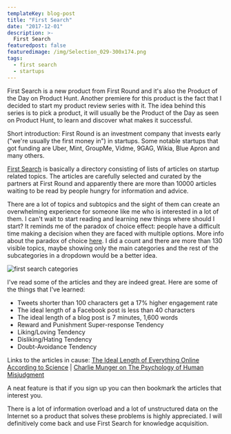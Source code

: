 ```yaml
---
templateKey: blog-post
title: "First Search"
date: "2017-12-01"
description: >-
  First Search
featuredpost: false
featuredimage: /img/Selection_029-300x174.png
tags:
  - first search
  - startups
---
```


First Search is a new product from First Round and it's also the Product of the Day on Product Hunt. Another premiere for this product is the fact that I decided to start my product review series with it. The idea behind this series is to pick a product, it will usually be the Product of the Day as seen on Product Hunt, to learn and discover what makes it successful.

Short introduction: First Round is an investment company that invests early ("we're usually the first money in") in startups. Some notable startups that got funding are Uber, Mint, GroupMe, Vidme, 9GAG, Wikia, Blue Apron and many others.

[First Search](https://search.firstround.com/?ref=stefantesoi) is basically a directory consisting of lists of articles on startup related topics. The articles are carefully selected and curated by the partners at First Round and apparently there are more than 10000 articles waiting to be read by people hungry for information and advice.

There are a lot of topics and subtopics and the sight of them can create an overwhelming experience for someone like me who is interested in a lot of them. I can't wait to start reading and learning new things where should I start? It reminds me of the paradox of choice effect: people have a difficult time making a decision when they are faced with multiple options. More info about the paradox of choice [here](https://en.wikipedia.org/wiki/The_Paradox_of_Choice). I did a count and there are more than 130 visible topics, maybe showing only the main categories and the rest of the subcategories in a dropdown would be a better idea.

![first search categories](https://stefantesoi.com/wp-content/uploads/2017/12/Selection_029-300x174.png)

I've read some of the articles and they are indeed great. Here are some of the things that I've learned:

- Tweets shorter than 100 characters get a 17% higher engagement rate
- The ideal length of a Facebook post is less than 40 characters
- The ideal length of a blog post is 7 minutes, 1,600 words
- Reward and Punishment Super-response Tendency
- Liking/Loving Tendency
- Disliking/Hating Tendency
- Doubt-Avoidance Tendency

Links to the articles in cause: [The Ideal Length of Everything Online According to Science](https://blog.bufferapp.com/the-ideal-length-of-everything-online-according-to-science) | [Charlie Munger on The Psychology of Human Misjudgment](https://25iq.com/2013/02/02/charlie-munger-on-the-psychology-of-human-misjudgment/)

A neat feature is that if you sign up you can then bookmark the articles that interest you.

There is a lot of information overload and a lot of unstructured data on the Internet so a product that solves these problems is highly appreciated. I will definitively come back and use First Search for knowledge acquisition.
